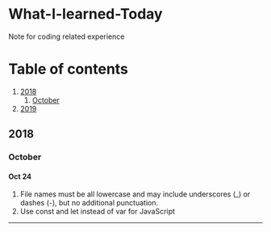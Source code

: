 # What-I-learned-Today
Note for coding related experience

# Table of contents
1. [2018](#year_2018)
    1. [October](#month_Oct)
2. [2019](#year_2019)
    

## 2018 <a name="year_2018"></a>
### October <a name="month_Oct"></a>
  #### Oct 24
  1. File names must be all lowercase and may include underscores (_) or dashes (-), but no additional punctuation.
  2. Use const and let instead of var for JavaScript

___
